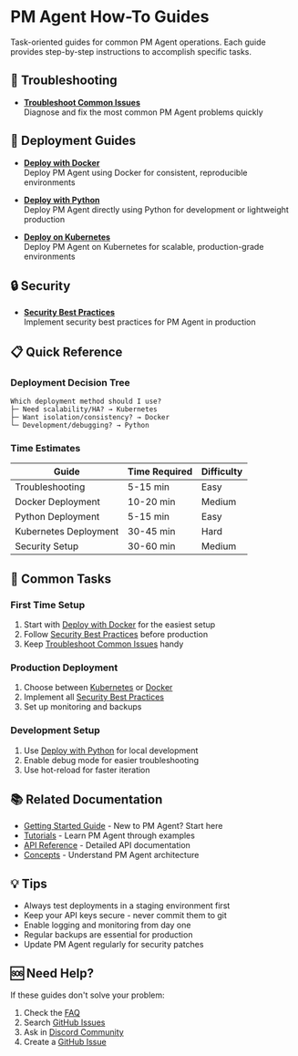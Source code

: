 # PM Agent How-To Guides

Task-oriented guides for common PM Agent operations. Each guide provides step-by-step instructions to accomplish specific tasks.

## 🔧 Troubleshooting

- [**Troubleshoot Common Issues**](troubleshoot-common-issues.md)  
  Diagnose and fix the most common PM Agent problems quickly

## 🚀 Deployment Guides

- [**Deploy with Docker**](deploy-with-docker.md)  
  Deploy PM Agent using Docker for consistent, reproducible environments

- [**Deploy with Python**](deploy-with-python.md)  
  Deploy PM Agent directly using Python for development or lightweight production

- [**Deploy on Kubernetes**](deploy-on-kubernetes.md)  
  Deploy PM Agent on Kubernetes for scalable, production-grade environments

## 🔒 Security

- [**Security Best Practices**](security-best-practices.md)  
  Implement security best practices for PM Agent in production

## 📋 Quick Reference

### Deployment Decision Tree

```
Which deployment method should I use?
├─ Need scalability/HA? → Kubernetes
├─ Want isolation/consistency? → Docker
└─ Development/debugging? → Python
```

### Time Estimates

| Guide | Time Required | Difficulty |
|-------|--------------|------------|
| Troubleshooting | 5-15 min | Easy |
| Docker Deployment | 10-20 min | Medium |
| Python Deployment | 5-15 min | Easy |
| Kubernetes Deployment | 30-45 min | Hard |
| Security Setup | 30-60 min | Medium |

## 🎯 Common Tasks

### First Time Setup
1. Start with [Deploy with Docker](deploy-with-docker.md) for the easiest setup
2. Follow [Security Best Practices](security-best-practices.md) before production
3. Keep [Troubleshoot Common Issues](troubleshoot-common-issues.md) handy

### Production Deployment
1. Choose between [Kubernetes](deploy-on-kubernetes.md) or [Docker](deploy-with-docker.md)
2. Implement all [Security Best Practices](security-best-practices.md)
3. Set up monitoring and backups

### Development Setup
1. Use [Deploy with Python](deploy-with-python.md) for local development
2. Enable debug mode for easier troubleshooting
3. Use hot-reload for faster iteration

## 📚 Related Documentation

- [Getting Started Guide](/getting-started) - New to PM Agent? Start here
- [Tutorials](/tutorials) - Learn PM Agent through examples
- [API Reference](/reference/api) - Detailed API documentation
- [Concepts](/concepts) - Understand PM Agent architecture

## 💡 Tips

- Always test deployments in a staging environment first
- Keep your API keys secure - never commit them to git
- Enable logging and monitoring from day one
- Regular backups are essential for production
- Update PM Agent regularly for security patches

## 🆘 Need Help?

If these guides don't solve your problem:

1. Check the [FAQ](/reference/faq)
2. Search [GitHub Issues](https://github.com/your-org/pm-agent/issues)
3. Ask in [Discord Community](https://discord.gg/pm-agent)
4. Create a [GitHub Issue](https://github.com/your-org/pm-agent/issues/new)